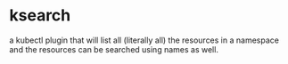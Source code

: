 # ksearch
a kubectl plugin that will list all (literally all) the resources in a namespace and the resources can be searched using names as well.
